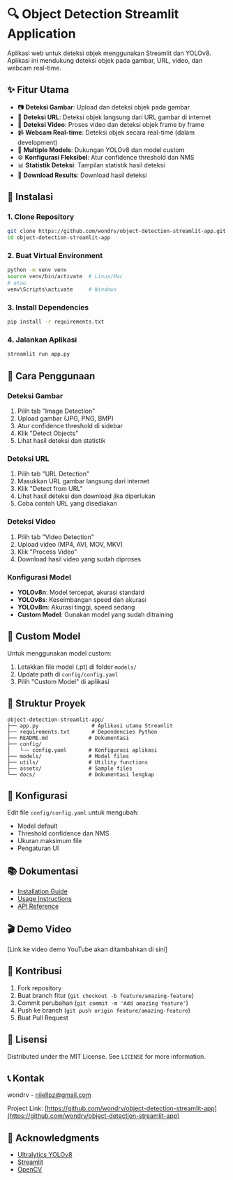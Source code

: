 # 🔍 Object Detection Streamlit Application

Aplikasi web untuk deteksi objek menggunakan Streamlit dan YOLOv8. Aplikasi ini mendukung deteksi objek pada gambar, URL, video, dan webcam real-time.

## ✨ Fitur Utama

- 📷 **Deteksi Gambar**: Upload dan deteksi objek pada gambar
- 🔗 **Deteksi URL**: Deteksi objek langsung dari URL gambar di internet
- 🎥 **Deteksi Video**: Proses video dan deteksi objek frame by frame
- 📹 **Webcam Real-time**: Deteksi objek secara real-time (dalam development)
- 🎯 **Multiple Models**: Dukungan YOLOv8 dan model custom
- ⚙️ **Konfigurasi Fleksibel**: Atur confidence threshold dan NMS
- 📊 **Statistik Deteksi**: Tampilan statistik hasil deteksi
- 💾 **Download Results**: Download hasil deteksi

## 🚀 Instalasi

### 1. Clone Repository
```bash
git clone https://github.com/wondrv/object-detection-streamlit-app.git
cd object-detection-streamlit-app
```

### 2. Buat Virtual Environment
```bash
python -m venv venv
source venv/bin/activate  # Linux/Mac
# atau
venv\Scripts\activate     # Windows
```

### 3. Install Dependencies
```bash
pip install -r requirements.txt
```

### 4. Jalankan Aplikasi
```bash
streamlit run app.py
```

## 📖 Cara Penggunaan

### Deteksi Gambar
1. Pilih tab "Image Detection"
2. Upload gambar (JPG, PNG, BMP)
3. Atur confidence threshold di sidebar
4. Klik "Detect Objects"
5. Lihat hasil deteksi dan statistik

### Deteksi URL
1. Pilih tab "URL Detection"
2. Masukkan URL gambar langsung dari internet
3. Klik "Detect from URL"
4. Lihat hasil deteksi dan download jika diperlukan
5. Coba contoh URL yang disediakan

### Deteksi Video
1. Pilih tab "Video Detection"
2. Upload video (MP4, AVI, MOV, MKV)
3. Klik "Process Video"
4. Download hasil video yang sudah diproses

### Konfigurasi Model
- **YOLOv8n**: Model tercepat, akurasi standard
- **YOLOv8s**: Keseimbangan speed dan akurasi
- **YOLOv8m**: Akurasi tinggi, speed sedang
- **Custom Model**: Gunakan model yang sudah ditraining

## 🎯 Custom Model

Untuk menggunakan model custom:

1. Letakkan file model (.pt) di folder `models/`
2. Update path di `config/config.yaml`
3. Pilih "Custom Model" di aplikasi

## 📁 Struktur Proyek

```
object-detection-streamlit-app/
├── app.py                 # Aplikasi utama Streamlit
├── requirements.txt       # Dependencies Python
├── README.md             # Dokumentasi
├── config/
│   └── config.yaml       # Konfigurasi aplikasi
├── models/               # Model files
├── utils/                # Utility functions
├── assets/               # Sample files
└── docs/                 # Dokumentasi lengkap
```

## 🔧 Konfigurasi

Edit file `config/config.yaml` untuk mengubah:
- Model default
- Threshold confidence dan NMS
- Ukuran maksimum file
- Pengaturan UI

## 📚 Dokumentasi

- [Installation Guide](docs/installation.md)
- [Usage Instructions](docs/usage.md)
- [API Reference](docs/api_reference.md)

## 🎬 Demo Video

[Link ke video demo YouTube akan ditambahkan di sini]

## 🤝 Kontribusi

1. Fork repository
2. Buat branch fitur (`git checkout -b feature/amazing-feature`)
3. Commit perubahan (`git commit -m 'Add amazing feature'`)
4. Push ke branch (`git push origin feature/amazing-feature`)
5. Buat Pull Request

## 📄 Lisensi

Distributed under the MIT License. See `LICENSE` for more information.

## 📞 Kontak

wondrv - niiellpz@gmail.com

Project Link: [https://github.com/wondrv/object-detection-streamlit-app](https://github.com/wondrv/object-detection-streamlit-app)

## 🙏 Acknowledgments

- [Ultralytics YOLOv8](https://github.com/ultralytics/ultralytics)
- [Streamlit](https://streamlit.io/)
- [OpenCV](https://opencv.org/)